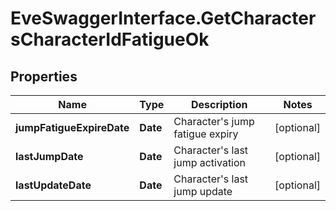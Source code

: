 # EveSwaggerInterface.GetCharactersCharacterIdFatigueOk

## Properties
Name | Type | Description | Notes
------------ | ------------- | ------------- | -------------
**jumpFatigueExpireDate** | **Date** | Character&#39;s jump fatigue expiry | [optional] 
**lastJumpDate** | **Date** | Character&#39;s last jump activation | [optional] 
**lastUpdateDate** | **Date** | Character&#39;s last jump update | [optional] 


